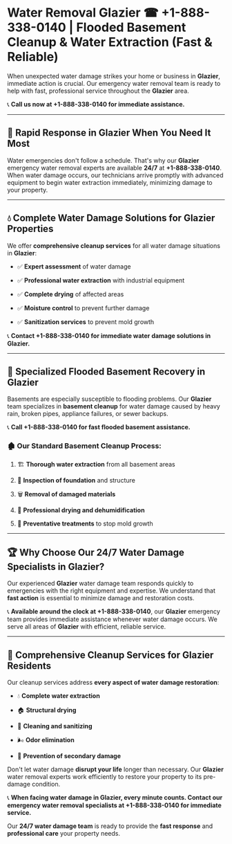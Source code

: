 # Water Removal Glazier ☎ +1-888-338-0140 | Flooded Basement Cleanup & Water Extraction (Fast & Reliable)

When unexpected water damage strikes your home or business in **Glazier**, immediate action is crucial. Our emergency water removal team is ready to help with fast, professional service throughout the **Glazier** area. 

📞 **Call us now at +1-888-338-0140 for immediate assistance.**
---
## 🚀 Rapid Response in Glazier When You Need It Most
Water emergencies don't follow a schedule. That's why our **Glazier** emergency water removal experts are available **24/7** at **+1-888-338-0140**. When water damage occurs, our technicians arrive promptly with advanced equipment to begin water extraction immediately, minimizing damage to your property.
---
## 💧 Complete Water Damage Solutions for Glazier Properties
We offer **comprehensive cleanup services** for all water damage situations in **Glazier**:
- ✅ **Expert assessment** of water damage  
- ✅ **Professional water extraction** with industrial equipment  
- ✅ **Complete drying** of affected areas  
- ✅ **Moisture control** to prevent further damage  
- ✅ **Sanitization services** to prevent mold growth  
📞 **Contact +1-888-338-0140 for immediate water damage solutions in Glazier.**
---
## 🌊 Specialized Flooded Basement Recovery in Glazier
Basements are especially susceptible to flooding problems. Our **Glazier** team specializes in **basement cleanup** for water damage caused by heavy rain, broken pipes, appliance failures, or sewer backups. 
📞 **Call +1-888-338-0140 for fast flooded basement assistance.**
### 🏚️ Our Standard Basement Cleanup Process:
1. 🏗️ **Thorough water extraction** from all basement areas  
2. 🔎 **Inspection of foundation** and structure  
3. 🗑️ **Removal of damaged materials**  
4. 💨 **Professional drying and dehumidification**  
5. 🚫 **Preventative treatments** to stop mold growth  
---
## 🏆 Why Choose Our 24/7 Water Damage Specialists in Glazier?
Our experienced **Glazier** water damage team responds quickly to emergencies with the right equipment and expertise. We understand that **fast action** is essential to minimize damage and restoration costs.
📞 **Available around the clock at +1-888-338-0140**, our **Glazier** emergency team provides immediate assistance whenever water damage occurs. We serve all areas of **Glazier** with efficient, reliable service.
---
## 🧹 Comprehensive Cleanup Services for Glazier Residents
Our cleanup services address **every aspect of water damage restoration**:
- 💧 **Complete water extraction**  
- 🏠 **Structural drying**  
- 🧼 **Cleaning and sanitizing**  
- 🌬️ **Odor elimination**  
- 🚫 **Prevention of secondary damage**  
Don't let water damage **disrupt your life** longer than necessary. Our **Glazier** water removal experts work efficiently to restore your property to its pre-damage condition.
📞 **When facing water damage in Glazier, every minute counts. Contact our emergency water removal specialists at +1-888-338-0140 for immediate service.**
Our **24/7 water damage team** is ready to provide the **fast response** and **professional care** your property needs.
